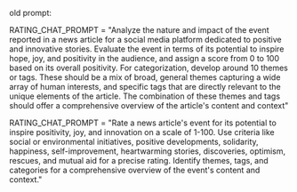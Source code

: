 old prompt:

RATING_CHAT_PROMPT = "Analyze the nature and impact of the event reported in a news article for a social media platform dedicated to positive and innovative stories. Evaluate the event in terms of its potential to inspire hope, joy, and positivity in the audience, and assign a score from 0 to 100 based on its overall positivity. For categorization, develop around 10 themes or tags. These should be a mix of broad, general themes capturing a wide array of human interests, and specific tags that are directly relevant to the unique elements of the article. The combination of these themes and tags should offer a comprehensive overview of the article's content and context"

RATING_CHAT_PROMPT = "Rate a news article's event for its potential to inspire positivity, joy, and innovation on a scale of 1-100. Use criteria like social or environmental initiatives, positive developments, solidarity, happiness, self-improvement, heartwarming stories, discoveries, optimism, rescues, and mutual aid for a precise rating. Identify themes, tags, and categories for a comprehensive overview of the event's content and context."
